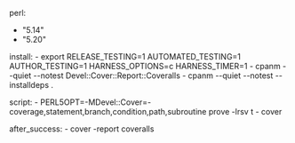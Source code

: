 perl:
  - "5.14"
  - "5.20"

install:
     - export RELEASE_TESTING=1 AUTOMATED_TESTING=1 AUTHOR_TESTING=1 HARNESS_OPTIONS=c HARNESS_TIMER=1
     - cpanm --quiet --notest Devel::Cover::Report::Coveralls
     - cpanm --quiet --notest --installdeps .

script:
     - PERL5OPT=-MDevel::Cover=-coverage,statement,branch,condition,path,subroutine prove -lrsv t
     - cover

after_success:
    - cover -report coveralls
